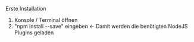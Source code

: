 
Erste Installation

1) Konsole / Terminal öffnen
2) "npm install --save" eingeben <- Damit werden die benötigten NodeJS Plugins geladen